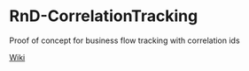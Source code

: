 # RnD-CorrelationTracking
Proof of concept for business flow tracking with correlation ids

[Wiki](Wiki)
